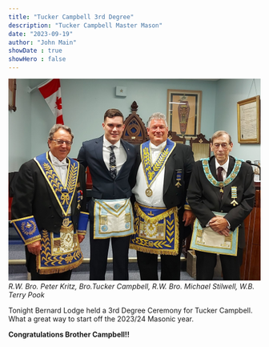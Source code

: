 ```yaml
---
title: "Tucker Campbell 3rd Degree"
description: "Tucker Campbell Master Mason"
date: "2023-09-19"
author: "John Main"
showDate : true
showHero : false
---
```

![Tucker Campbell](featured.jpg)
*R.W. Bro. Peter Kritz, Bro.Tucker Campbell, R.W. Bro. Michael Stilwell, W.B. Terry Pook*

Tonight Bernard Lodge held a 3rd Degree Ceremony for Tucker Campbell.
What a great way to start off the 2023/24 Masonic year.

**Congratulations Brother Campbell!!**
